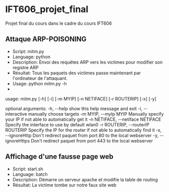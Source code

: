 # IFT606_projet_final
Projet final du cours dans le cadre du cours IFT606

## Attaque ARP-POISONING
* Script: mitm.py
* Language: python
* Description: Envoi des requêtes ARP vers les victimes pour modifier son registre ARP
* Résultat: Tous les paquets des victimes passe maintenant par l'ordinateur de l'attaquant.
* Usage: python mitm.py -h
* 

usage: mitm.py [-h] [-i] [-m MYIP] [-n NETIFACE] [-r ROUTERIP] [-x] [-y]

optional arguments:
  -h, --help            show this help message and exit
  -i, --interactive     manually choose targets
  -m MYIP, --myIp MYIP  Manually specify your IP if not able to automatically
                        get it
  -n NETIFACE, --netiface NETIFACE
                        Specify the interface to use by default wlan0
  -r ROUTERIP, --routerIP ROUTERIP
                        Specify the IP for the router if not able to
                        automatically find it
  -x, --ignoreHttp      Don't redirect paquet from port 80 to the local
                        webserver
  -y, --ignoreHttps     Don't redirect paquet from port 443 to the local
                        webserver



## Affichage d'une fausse page web
* Script: start.sh
* Language: batch
* Description: Démarre un serveur apache et modifie la table de routing
* Résultat: La victime tombe sur notre faux site web


